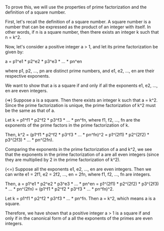  To prove this, we will use the properties of prime factorization and the definition of a square number.

First, let's recall the definition of a square number. A square number is a number that can be expressed as the product of an integer with itself. In other words, if n is a square number, then there exists an integer k such that n = k^2.

Now, let's consider a positive integer a > 1, and let its prime factorization be given by:

a = p1^e1 * p2^e2 * p3^e3 * ... * pn^en

where p1, p2, ..., pn are distinct prime numbers, and e1, e2, ..., en are their respective exponents.

We want to show that a is a square if and only if all the exponents e1, e2, ..., en are even integers.

(=>) Suppose a is a square. Then there exists an integer k such that a = k^2. Since the prime factorization is unique, the prime factorization of k^2 must be the same as that of a. 

Let k = p1^f1 * p2^f2 * p3^f3 * ... * pn^fn, where f1, f2, ..., fn are the exponents of the prime factors in the prime factorization of k.

Then, k^2 = (p1^f1 * p2^f2 * p3^f3 * ... * pn^fn)^2 = p1^(2f1) * p2^(2f2) * p3^(2f3) * ... * pn^(2fn).

Comparing the exponents in the prime factorization of a and k^2, we see that the exponents in the prime factorization of a are all even integers (since they are multiplied by 2 in the prime factorization of k^2).

(<=) Suppose all the exponents e1, e2, ..., en are even integers. Then we can write e1 = 2f1, e2 = 2f2, ..., en = 2fn, where f1, f2, ..., fn are integers.

Then, a = p1^e1 * p2^e2 * p3^e3 * ... * pn^en = p1^(2f1) * p2^(2f2) * p3^(2f3) * ... * pn^(2fn) = (p1^f1 * p2^f2 * p3^f3 * ... * pn^fn)^2.

Let k = p1^f1 * p2^f2 * p3^f3 * ... * pn^fn. Then a = k^2, which means a is a square.

Therefore, we have shown that a positive integer a > 1 is a square if and only if in the canonical form of a all the exponents of the primes are even integers.